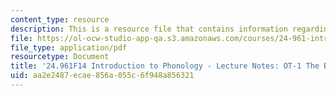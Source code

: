 ```yaml
---
content_type: resource
description: This is a resource file that contains information regarding the basics.
file: https://ol-ocw-studio-app-qa.s3.amazonaws.com/courses/24-961-introduction-to-phonology-fall-2014/aa2e2487ecae856a055c6f948a856321_MIT24_961F14_Lecture6.pdf
file_type: application/pdf
resourcetype: Document
title: '24.961F14 Introduction to Phonology - Lecture Notes: OT-1 The Basics'
uid: aa2e2487-ecae-856a-055c-6f948a856321
---
```

